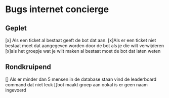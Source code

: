 # Bugs internet concierge

## Geplet

[x] Als een ticket al bestaat geeft de bot dat aan.
[x]Als er een ticket niet bestaat moet dat aangegeven worden door de bot als je die wilt verwijderen
[x]als het groepje wat je wilt maken al bestaat moet de bot dat laten weten

## Rondkruipend

[] Als er minder dan 5 mensen in de database staan vind de leaderboard command dat niet leuk
[]bot maakt groep aan ookal is er geen naam ingevoerd
